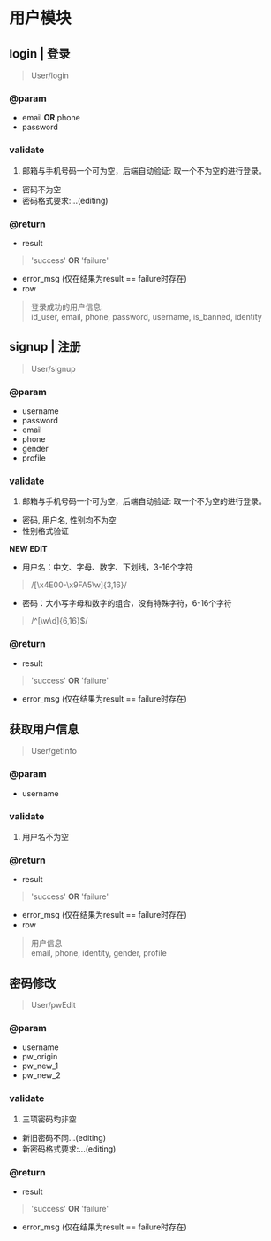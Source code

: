 # 用户模块

## login | 登录
> User/login

### @param

* email **OR** phone
* password

### validate

1. 邮箱与手机号码一个可为空，后端自动验证: 取一个不为空的进行登录。
* 密码不为空
* 密码格式要求:...(editing)

### @return

* result
> 'success' **OR** 'failure'

* error_msg	(仅在结果为result == failure时存在)
* row  
> 登录成功的用户信息:  
id_user, email, phone, password, username, is_banned, identity

## signup | 注册
> User/signup

### @param

* username
* password
* email
* phone
* gender
* profile

### validate

1. 邮箱与手机号码一个可为空，后端自动验证: 取一个不为空的进行登录。
* 密码, 用户名, 性别均不为空
* 性别格式验证

**NEW EDIT**
* 用户名：中文、字母、数字、下划线，3-16个字符
> /[\x4E00-\x9FA5\w]{3,16}/

* 密码：大小写字母和数字的组合，没有特殊字符，6-16个字符
> /^[\w\d]{6,16}$/

### @return

* result
> 'success' **OR** 'failure'

* error_msg	(仅在结果为result == failure时存在)

## 获取用户信息
> User/getInfo

### @param

* username

### validate

1. 用户名不为空

### @return

* result
> 'success' **OR** 'failure'

* error_msg	(仅在结果为result == failure时存在)
* row
> 用户信息  
email, phone, identity, gender, profile

## 密码修改
> User/pwEdit

### @param

* username
* pw_origin
* pw_new_1
* pw_new_2

### validate

1. 三项密码均非空
* 新旧密码不同...(editing)
* 新密码格式要求:...(editing)

### @return

* result
> 'success' **OR** 'failure'

* error_msg	(仅在结果为result == failure时存在)
